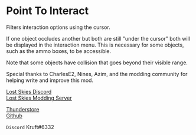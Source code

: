 # Point To Interact

Filters interaction options using the cursor.

If one object occludes another but both are still "under the cursor" both will be displayed in the interaction menu. This is necessary for some objects, such as the ammo boxes, to be accessible.

Note that some objects have collision that goes beyond their visible range. 

Special thanks to CharlesE2, Nines, Azim, and the modding community for helping write and improve this mod.

[Lost Skies Discord](https://discord.gg/QWtTAnbvqz)  
[Lost Skies Modding Server](https://discord.gg/zVXAPcHqDV)  

[Thunderstore](https://thunderstore.io/c/lost-skies/p/kruft/Point_To_Interact/)  
[Github](https://github.com/kruftt/LostSkiesMods/tree/main/PointToInteract)  

`Discord` Kruft#6332  
